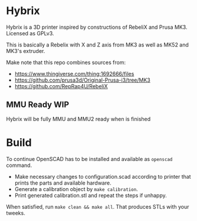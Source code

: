 Hybrix
=======
Hybrix is a 3D printer inspired by constructions of RebeliX and Prusa MK3. Licensed as GPLv3. 

This is basically a Rebelix with X and Z axis from MK3 as well as MK52 and MK3's extruder.

Make note that this repo combines sources from:

 - https://www.thingiverse.com/thing:1692666/files
 - https://github.com/prusa3d/Original-Prusa-i3/tree/MK3
 - https://github.com/RepRap4U/RebeliX


MMU Ready WIP
-------
Hybrix will be fully MMU and MMU2 ready when is finished


Build
=====

To continue OpenSCAD has to be installed and available as `openscad` command.

* Make necessary changes to configuration.scad according to printer that prints the parts and available hardware. 
* Generate a calibration object by `make calibration`.
* Print generated calibration.stl and repeat the steps if unhappy.

When satisfied, run `make clean && make all`. That produces STLs with your tweeks.

